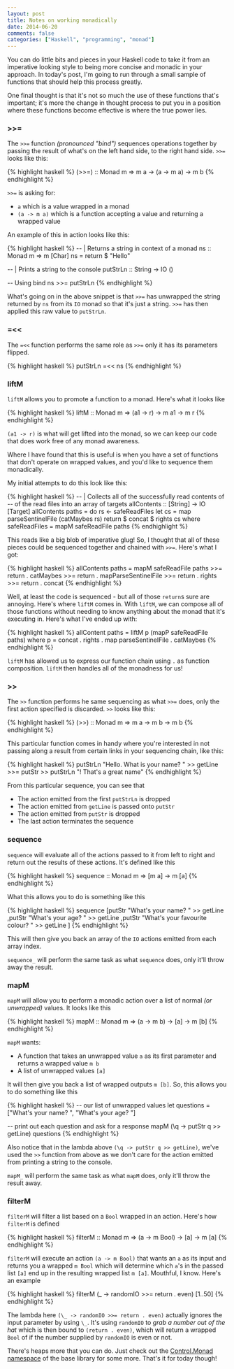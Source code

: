 ```yaml
---
layout: post
title: Notes on working monadically
date: 2014-06-20
comments: false
categories: ["Haskell", "programming", "monad"]
---
```


You can do little bits and pieces in your Haskell code to take it from an imperative looking style to being more concise and monadic in your approach. In today's post, I'm going to run through a small sample of functions that should help this process greatly.

One final thought is that it's not so much the use of these functions that's important; it's more the change in thought process to put you in a position where these functions become effective is where the true power lies.

### >>=

The `>>=` function <em>(pronounced "bind")</em> sequences operations together by passing the result of what's on the left hand side, to the right hand side. `>>=` looks like this:

{% highlight haskell %}
(>>=) :: Monad m => m a -> (a -> m a) -> m b
{% endhighlight %}

`>>=` is asking for:

* `a` which is a value wrapped in a monad
* `(a -> m a)` which is a function accepting a value and returning a wrapped value

An example of this in action looks like this:

{% highlight haskell %}
-- | Returns a string in context of a monad
ns :: Monad m => m [Char]
ns = return $ "Hello"

-- | Prints a string to the console
putStrLn :: String -> IO ()

-- Using bind
ns >>= putStrLn
{% endhighlight %}

What's going on in the above snippet is that `>>=` has unwrapped the string returned by `ns` from its `IO` monad so that it's just a string. `>>=` has then applied this raw value to `putStrLn`.

### =<<

The `=<<` function performs the same role as `>>=` only it has its parameters flipped.

{% highlight haskell %}
putStrLn =<< ns
{% endhighlight %}

### liftM

`liftM` allows you to promote a function to a monad. Here's what it looks like

{% highlight haskell %}
liftM :: Monad m => (a1 -> r) -> m a1 -> m r
{% endhighlight %}

`(a1 -> r)` is what will get lifted into the monad, so we can keep our code that does work free of any monad awareness.

Where I have found that this is useful is when you have a set of functions that don't operate on wrapped values, and you'd like to sequence them monadically.

My initial attempts to do this look like this:

{% highlight haskell %}
-- | Collects all of the successfully read contents of
--   of the read files into an array of targets
allContents :: [String] -> IO [Target]
allContents paths = do
   rs <- safeReadFiles
   let cs = map parseSentinelFile (catMaybes rs)
   return $ concat $ rights cs
 where safeReadFiles = mapM safeReadFile paths
{% endhighlight %}

This reads like a big blob of imperative glug! So, I thought that all of these pieces could be sequenced together and chained with `>>=`. Here's what I got:

{% highlight haskell %}
allContents paths = mapM safeReadFile paths
                >>= return . catMaybes
                >>= return . mapParseSentinelFile
                >>= return . rights
                >>= return . concat
{% endhighlight %}

Well, at least the code is sequenced - but all of those `return`s sure are annoying. Here's where `liftM` comes in. With `liftM`, we can compose all of those functions without needing to know anything about the monad that it's executing in. Here's what I've ended up with:

{% highlight haskell %}
allContent paths = liftM p (mapP safeReadFile paths)
 where p = concat . rights . map parseSentinelFile . catMaybes
{% endhighlight %}

`liftM` has allowed us to express our function chain using `.` as function composition. `liftM` then handles all of the monadness for us!

### >>

The `>>` function performs he same sequencing as what `>>=` does, only the first action specified is discarded. `>>` looks like this:

{% highlight haskell %}
(>>) :: Monad m => m a -> m b -> m b
{% endhighlight %}

This particular function comes in handy where you're interested in not passing along a result from certain links in your sequencing chain, like this:

{% highlight haskell %}
putStrLn "Hello. What is your name? " >>  getLine
                                      >>= putStr
                                      >>  putStrLn "! That's a great name"
{% endhighlight %}

From this particular sequence, you can see that

* The action emitted from the first `putStrLn` is dropped
* The action emitted from `getLine` is passed onto `putStr`
* The action emitted from `putStr` is dropped
* The last action terminates the sequence

### sequence

`sequence` will evaluate all of the actions passed to it from left to right and return out the results of these actions. It's defined like this

{% highlight haskell %}
sequence :: Monad m => [m a] -> m [a]
{% endhighlight %}

What this allows you to do is something like this

{% highlight haskell %}
sequence [putStr "What's your name? " >> getLine
         ,putStr "What's your age? " >> getLine
         ,putStr "What's your favourite colour? " >> getLine
         ]
{% endhighlight %}

This will then give you back an array of the `IO` actions emitted from each array index.

`sequence_` will perform the same task as what `sequence` does, only it'll throw away the result.

### mapM

`mapM` will allow you to perform a monadic action over a list of normal <em>(or unwrapped)</em> values. It looks like this

{% highlight haskell %}
mapM :: Monad m => (a -> m b) -> [a] -> m [b]
{% endhighlight %}

`mapM` wants:

* A function that takes an unwrapped value `a` as its first parameter and returns a wrapped value `m b`
* A list of unwrapped values `[a]`

It will then give you back a list of wrapped outputs `m [b]`. So, this allows you to do something like this

{% highlight haskell %}
-- our list of unwrapped values
let questions = ["What's your name? ", "What's your age? "]

-- print out each question and ask for a response
mapM (\q -> putStr q >> getLine) questions
{% endhighlight %}

Also notice that in the lambda above `(\q -> putStr q >> getLine)`, we've used the `>>` function from above as we don't care for the action emitted from printing a string to the console.

`mapM_` will perform the same task as what `mapM` does, only it'll throw the result away.

### filterM

`filterM` will filter a list based on a `Bool` wrapped in an action. Here's how `filterM` is defined

{% highlight haskell %}
filterM :: Monad m => (a -> m Bool) -> [a] -> m [a]
{% endhighlight %}

`filterM` will execute an action `(a -> m Bool)` that wants an `a` as its input and returns you a wrapped `m Bool` which will determine which `a`'s in the passed list `[a]` end up in the resulting wrapped list `m [a]`. Mouthful, I know. Here's an example

{% highlight haskell %}
filterM (\_ -> randomIO >>= return . even) [1..50]
{% endhighlight %}

The lambda here `(\_ -> randomIO >>= return . even)` actually ignores the input parameter by using `\_`. It's using `randomIO` to <em>grab a number out of the hat</em> which is then bound to `(return . even)`, which will return a wrapped `Bool` of if the number supplied by `randomIO` is even or not.


There's heaps more that you can do. Just check out the [Control.Monad namespace](http://www.haskell.org/ghc/docs/latest/html/libraries/base/Control-Monad.html) of the base library for some more. That's it for today though!
